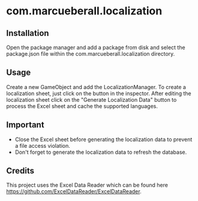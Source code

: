 # com.marcueberall.localization

## Installation

Open the package manager and add a package from disk and select the package.json file within the com.marcueberall.localization directory.

## Usage

Create a new GameObject and add the LocalizationManager. To create a localization sheet, just click on the button in the inspector. After editing the localization sheet click on the "Generate Localization Data" button to process the Excel sheet and cache the supported languages.

## Important

- Close the Excel sheet before generating the localization data to prevent a file access violation.
- Don't forget to generate the localization data to refresh the database.

## Credits

This project uses the Excel Data Reader which can be found here https://github.com/ExcelDataReader/ExcelDataReader.